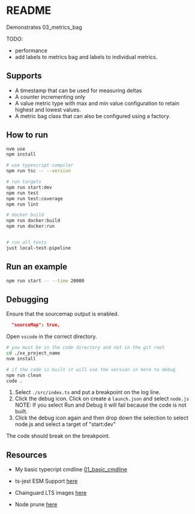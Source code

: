 # README

Demonstrates 03_metrics_bag

TODO:

- performance
- add labels to metrics bag and labels to individual metrics.

## Supports

- A timestamp that can be used for measuring deltas
- A counter incrementing only
- A value metric type with max and min value configuration to retain highest and lowest values.
- A metric bag class that can also be configured using a factory.

## How to run

```sh
nvm use
npm install

# use typescript compiler
npm run tsc -- --version

# run targets
npm run start:dev
npm run test
npm run test:coverage
npm run lint

# docker build
npm run docker:build
npm run docker:run


# run all tests
just local-test-pipeline
```

## Run an example

```sh
npm run start -- --time 20000
```

## Debugging

Ensure that the sourcemap output is enabled.

```json
  "sourceMap": true,
```

Open `vscode` in the correct directory.

```sh
# you must be in the code directory and not in the git root
cd ./xx_project_name
nvm install

# if the code is built it will use the version in here to debug
npm run clean
code .
```

1. Select `./src/index.ts` and put a breakpoint on the log line.
2. Click the debug icon. Click on create a `launch.json` and select `node.js` NOTE: If you select Run and Debug it will fail because the code is not built.
3. Click the debug icon again and then drop down the selection to select node.js and select a target of "start:dev"

The code should break on the breakpoint.

## Resources

- My basic typecript cmdline [01_basic_cmdline](https://github.com/chrisguest75/typescript_examples/tree/master/01_basic_cmdline)
- ts-jest ESM Support [here](https://kulshekhar.github.io/ts-jest/docs/guides/esm-support/#support-mts-extension)

- Chainguard LTS images [here](https://images.chainguard.dev/directory/image/node-lts/versions)
- Node prune [here](https://github.com/tj/node-prune/tree/master)
